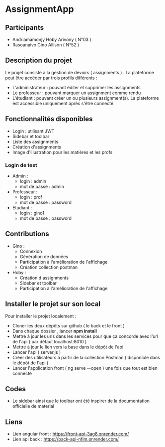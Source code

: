 # AssignmentApp

## Participants
  - Andriamamonjy Hoby Arivony ( N°03 )
  - Rasoanaivo Gino Allison ( N°52 )
## Description du projet
Le projet consiste à la gestion de devoirs ( assignments ) .
La plateforme peut être accéder par trois profils différents :
  - L'administrateur : pouvant éditer et supprimer les assignments
  - Le professeur : pouvant marquer un assignment comme rendu
  - L'étudiant : pouvant créer un ou plusieurs assignment(s).
La plateforme est accessible uniquement après s'être connecté.

## Fonctionnalités disponibles
  - Login : utilisant JWT
  - Sidebar et toolbar
  - Liste des assignments
  - Création d'assignments
  - Image d'illustration pour les matières et les profs


### Login de test 
  - Admin :
    - login : admin
    - mot de passe : admin
  - Professeur :
    - login : prof
    - mot de passe : password
  - Etudiant :
    - login : gino1
    - mot de passe : password

## Contributions
  - Gino :
      - Connexion
      - Génération de données
      - Participation à l'amélioration de l'affichage
      - Création collection postman
  - Hoby :
      - Création d'assignments
      - Sidebar et toolbar
      - Participation à l'amélioration de l'affichage
   
## Installer le projet sur son local 
Pour installer le projet localement : 
  - Cloner les deux dépôts sur github ( le back et le front )
  - Dans chaque dossier , lancer **npm install**
  - Mettre à jour les urls dans les services pour que ça concorde avec l'url de l'api ( par défaut localhost:8010 )
  - Mettre à jour le lien vers la base dans le dépôt de l'api
  - Lancer l'api ( server.js )
  - Créer des utilisateurs à partir de la collection Postman ( disponible dans le dépôt de l'api )
  - Lancer l'application front ( ng serve --open ) une fois que tout est bien connecté

## Codes 
  - Le sidebar ainsi que le toolbar ont été inspirer de la documentation officielle de material 

## Liens
  - Lien angular front : https://front-api-3ag8.onrender.com/
  - Lien api back : https://back-api-nfim.onrender.com/


